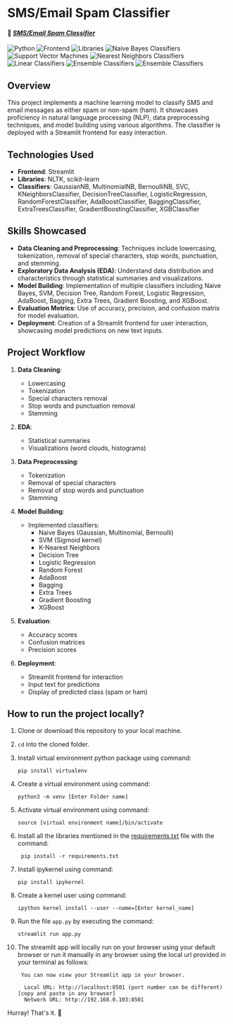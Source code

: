 # SMS/Email Spam Classifier

#### 🔗 *[SMS/Email Spam Classifier](https://ssc-sd.streamlit.app/)*

![Python](https://img.shields.io/badge/Python-3.10-blue) ![Frontend](https://img.shields.io/badge/Frontend-Streamlit-red) ![Libraries](https://img.shields.io/badge/Libraries-Numpy_|_Pandas_|_NLTK_|_Scikit_learn-orange) ![Naive Bayes Classifiers](https://img.shields.io/badge/Naive_Bayes_Classifiers-GaussianNB_|_MultinomialNB_|_BernoulliNB-91DDCF) ![Support Vector Machines](https://img.shields.io/badge/Support_Vector_Machines-SVC-FFF455) ![Nearest Neighbors Classifiers](https://img.shields.io/badge/Nearest_Neighbors_Classifiers-KNeighborsClassifier-fcba03) ![Linear Classifiers](https://img.shields.io/badge/Linear_Classifiers-LogisticRegression-F9D689) ![Ensemble Classifiers](https://img.shields.io/badge/Ensemble_Classifiers-RandomForestClassifier_|_AdaBoostClassifier_|_BaggingClassifier-BBE9FF) ![Ensemble Classifiers](https://img.shields.io/badge/Ensemble_Classifiers-ExtraTreesClassifier_|_GradientBoostingClassifier_|_XGBClassifier-B1AFFF) 

## Overview
This project implements a machine learning model to classify SMS and email messages as either spam or non-spam (ham). It showcases proficiency in natural language processing (NLP), data preprocessing techniques, and model building using various algorithms. The classifier is deployed with a Streamlit frontend for easy interaction.

## Technologies Used
- **Frontend**: Streamlit
- **Libraries**: NLTK, scikit-learn
- **Classifiers**: GaussianNB, MultinomialNB, BernoulliNB, SVC, KNeighborsClassifier, DecisionTreeClassifier, LogisticRegression, RandomForestClassifier, AdaBoostClassifier, BaggingClassifier, ExtraTreesClassifier, GradientBoostingClassifier, XGBClassifier


## Skills Showcased
- **Data Cleaning and Preprocessing**: Techniques include lowercasing, tokenization, removal of special characters, stop words, punctuation, and stemming.
- **Exploratory Data Analysis (EDA)**: Understand data distribution and characteristics through statistical summaries and visualizations.
- **Model Building**: Implementation of multiple classifiers including Naive Bayes, SVM, Decision Tree, Random Forest, Logistic Regression, AdaBoost, Bagging, Extra Trees, Gradient Boosting, and XGBoost.
- **Evaluation Metrics**: Use of accuracy, precision, and confusion matrix for model evaluation.
- **Deployment**: Creation of a Streamlit frontend for user interaction, showcasing model predictions on new text inputs.

## Project Workflow
1. **Data Cleaning**:
   - Lowercasing
   - Tokenization
   - Special characters removal
   - Stop words and punctuation removal
   - Stemming

2. **EDA**:
   - Statistical summaries
   - Visualizations (word clouds, histograms)

3. **Data Preprocessing**:
   - Tokenization
   - Removal of special characters
   - Removal of stop words and punctuation
   - Stemming

4. **Model Building**:
   - Implemented classifiers:
     - Naive Bayes (Gaussian, Multinomial, Bernoulli)
     - SVM (Sigmoid kernel)
     - K-Nearest Neighbors
     - Decision Tree
     - Logistic Regression
     - Random Forest
     - AdaBoost
     - Bagging
     - Extra Trees
     - Gradient Boosting
     - XGBoost

5. **Evaluation**:
   - Accuracy scores
   - Confusion matrices
   - Precision scores

6. **Deployment**:
   - Streamlit frontend for interaction
   - Input text for predictions
   - Display of predicted class (spam or ham)


## How to run the project locally?

1. Clone or download this repository to your local machine.
2. `cd` into the cloned folder.
3. Install virtual environment python package using command:

   ```
   pip install virtualenv
   ```
4. Create a virtual environment using command:

   ```
   python3 -m venv [Enter Folder name]
   ```
5. Activate virtual environment using command:

   ```
   source [virtual environment name]/bin/activate
   ```
6. Install all the libraries mentioned in the [requirements.txt](https://github.com/soumadeep-dey/Movie-Recommendation-System/blob/main/requirements.txt) file with the command:

   ```
    pip install -r requirements.txt
   ```
7. Install ipykernel using command:

   ```
   pip install ipykernel
   ```
8. Create a kernel user using command:

   ```
   ipython kernel install --user --name=[Enter kernel_name]
   ```
9. Run the file `app.py` by executing the command:

   ```
   streamlit run app.py
   ```
10. The streamlit app will locally run on your browser using your default browser or run it manually in any browser using  the local url provided in your terminal as follows:

    ```
     You can now view your Streamlit app in your browser.

      Local URL: http://localhost:8501 (port number can be different) [copy and paste in any browser]
      Network URL: http://192.168.0.103:8501

    ```

Hurray! That's it. 🥳
